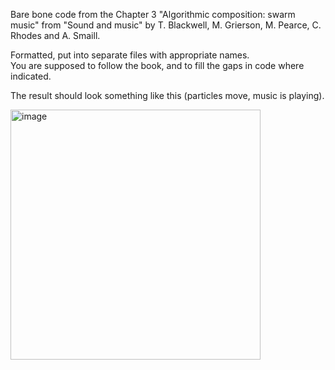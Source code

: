 Bare bone code from the Chapter 3 "Algorithmic composition: swarm music" from "Sound and music" by T. Blackwell, M. Grierson, M. Pearce, C. Rhodes and A. Smaill.

Formatted, put into separate files with appropriate names.  
You are supposed to follow the book, and to fill the gaps in code where indicated.

The result should look something like this (particles move, music is playing).

<img width="400" alt="image" src="https://user-images.githubusercontent.com/7578559/147406507-3fd8d5d6-c17c-4991-9e70-bb32671778bd.png">

